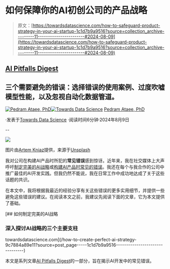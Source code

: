 # 如何保障你的AI初创公司的产品战略

> 原文：[https://towardsdatascience.com/how-to-safeguard-product-strategy-in-your-ai-startup-1c1d7b9a9516?source=collection_archive---------11-----------------------#2024-08-09](https://towardsdatascience.com/how-to-safeguard-product-strategy-in-your-ai-startup-1c1d7b9a9516?source=collection_archive---------11-----------------------#2024-08-09)

## [AI Pitfalls Digest](https://medium.com/@pedram-ataee/list/ai-pitfalls-digest-881a26c7eec5)

## 三个需要避免的错误：选择错误的使用案例、过度吹嘘模型性能，以及忽视自动化数据管道。

[](https://pedram-ataee.medium.com/?source=post_page---byline--1c1d7b9a9516--------------------------------)[![Pedram Ataee, PhD](../Images/f4fb1ce6d5543f24e56cdf83630844b2.png)](https://pedram-ataee.medium.com/?source=post_page---byline--1c1d7b9a9516--------------------------------)[](https://towardsdatascience.com/?source=post_page---byline--1c1d7b9a9516--------------------------------)[![Towards Data Science](../Images/a6ff2676ffcc0c7aad8aaf1d79379785.png)](https://towardsdatascience.com/?source=post_page---byline--1c1d7b9a9516--------------------------------) [Pedram Ataee, PhD](https://pedram-ataee.medium.com/?source=post_page---byline--1c1d7b9a9516--------------------------------)

·发表于[Towards Data Science](https://towardsdatascience.com/?source=post_page---byline--1c1d7b9a9516--------------------------------) ·阅读时间6分钟·2024年8月9日

--

![](../Images/486b5d5019d1a622e91a2237c5a65fbb.png)

图片由[Artem Kniaz](https://unsplash.com/@artem_kniaz?utm_source=medium&utm_medium=referral)提供，来源于[Unsplash](https://unsplash.com/?utm_source=medium&utm_medium=referral)

我对公司在构建AI产品时所犯的**常见错误**感到惊讶。近年来，我在社交媒体上大声呼吁[制定完美的AI战略](/how-to-create-perfect-ai-strategy-9c7884a89e11)或[构建AI产品时常见的错误](/build-an-ml-product-4-mistakes-to-avoid-bce30d98bd24)。我还在每个与我合作的公司中推广最佳的AI开发实践。但我仍然不能说，我在日常工作中成功地达成了关于这些话题的共识。

在本文中，我将根据我最近的经验分享有关这些错误的更多实用细节，并提供一些避免这些错误的建议。在阅读本文之前，我建议先阅读下面的文章，它为本文提供了基础。

[](/how-to-create-perfect-ai-strategy-9c7884a89e11?source=post_page-----1c1d7b9a9516--------------------------------) [## 如何制定完美的AI战略

### 深入探讨AI战略的三个主要支柱

towardsdatascience.com](/how-to-create-perfect-ai-strategy-9c7884a89e11?source=post_page-----1c1d7b9a9516--------------------------------)

本文是系列文章[AI Pitfalls Digest](https://pedram-ataee.medium.com/list/ai-pitfalls-digest-881a26c7eec5)的一部分，旨在揭示AI开发中的常见错误。
